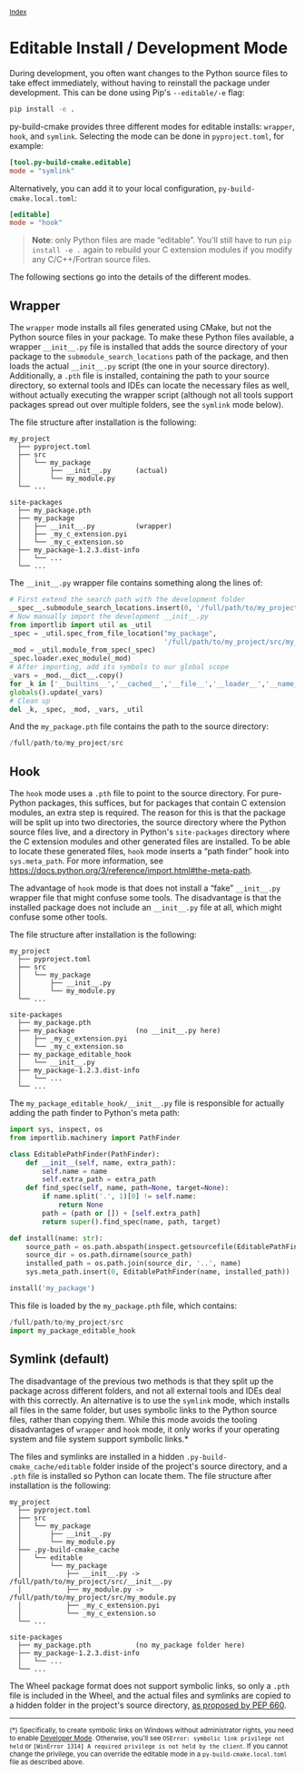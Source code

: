 <small>[Index](index.html)</small>

# Editable Install / Development Mode

During development, you often want changes to the Python source files to
take effect immediately, without having to reinstall the package under
development. This can be done using Pip's `--editable/-e` flag:

```sh
pip install -e .
```

py-build-cmake provides three different modes for editable installs: `wrapper`,
`hook`, and `symlink`. Selecting the mode can be done in `pyproject.toml`, for
example:

```toml
[tool.py-build-cmake.editable]
mode = "symlink"
```
Alternatively, you can add it to your local configuration,
`py-build-cmake.local.toml`:

```toml
[editable]
mode = "hook"
```

> **Note**: only Python files are made “editable”. You'll still have to run
>           `pip install -e .` again to rebuild your C extension modules if you
>           modify any C/C++/Fortran source files.

The following sections go into the details of the different modes.

## Wrapper

The `wrapper` mode installs all files generated using CMake, but not the Python
source files in your package. To make these Python files available, a wrapper
`__init__.py` file is installed that adds the source directory of your package
to the `submodule_search_locations` path of the package, and then loads the
actual `__init__.py` script (the one in your source directory).  
Additionally, a `.pth` file is installed, containing the path to your source
directory, so external tools and IDEs can locate the necessary files as well,
without actually executing the wrapper script (although not all tools support
packages spread out over multiple folders, see the `symlink` mode below).

The file structure after installation is the following:

```text
my_project
  ├── pyproject.toml
  ├── src
  │   └── my_package
  │       ├── __init__.py      (actual)
  │       └── my_module.py
  └── ...
```
```text
site-packages
  ├── my_package.pth
  ├── my_package
  │   ├── __init__.py          (wrapper)
  │   ├── _my_c_extension.pyi
  │   └── _my_c_extension.so
  ├── my_package-1.2.3.dist-info
  │   └── ...
  └── ...
```

The `__init__.py` wrapper file contains something along the lines of:

```py
# First extend the search path with the development folder
__spec__.submodule_search_locations.insert(0, '/full/path/to/my_project/src/my_package')
# Now manually import the development __init__.py
from importlib import util as _util
_spec = _util.spec_from_file_location("my_package",
                                      '/full/path/to/my_project/src/my_package/__init__.py')
_mod = _util.module_from_spec(_spec)
_spec.loader.exec_module(_mod)
# After importing, add its symbols to our global scope
_vars = _mod.__dict__.copy()
for _k in ['__builtins__','__cached__','__file__','__loader__','__name__','__package__','__path__','__spec__']: _vars.pop(_k)
globals().update(_vars)
# Clean up
del _k, _spec, _mod, _vars, _util
```

And the `my_package.pth` file contains the path to the source directory:

```py
/full/path/to/my_project/src
```

## Hook

The `hook` mode uses a `.pth` file to point to the source directory. For
pure-Python packages, this suffices, but for packages that contain C extension
modules, an extra step is required. The reason for this is that the package
will be split up into two directories, the source directory where the Python
source files live, and a directory in Python's `site-packages` directory where
the C extension modules and other generated files are installed. To be able to
locate these generated files, `hook` mode inserts a “path finder” hook into
`sys.meta_path`. For more information, see
https://docs.python.org/3/reference/import.html#the-meta-path.

The advantage of `hook` mode is that does not install a “fake” `__init__.py`
wrapper file that might confuse some tools. The disadvantage is that the
installed package does not include an `__init__.py` file at all, which might
confuse some other tools.

The file structure after installation is the following:

```text
my_project
  ├── pyproject.toml
  ├── src
  │   └── my_package
  │       ├── __init__.py
  │       └── my_module.py
  └── ...
```
```text
site-packages
  ├── my_package.pth
  ├── my_package               (no __init__.py here)
  │   ├── _my_c_extension.pyi
  │   └── _my_c_extension.so
  ├── my_package_editable_hook
  │   └── __init__.py
  ├── my_package-1.2.3.dist-info
  │   └── ...
  └── ...
```

The `my_package_editable_hook/__init__.py` file is responsible for actually
adding the path finder to Python's meta path:

```py
import sys, inspect, os
from importlib.machinery import PathFinder

class EditablePathFinder(PathFinder):
    def __init__(self, name, extra_path):
        self.name = name
        self.extra_path = extra_path
    def find_spec(self, name, path=None, target=None):
        if name.split('.', 1)[0] != self.name:
            return None
        path = (path or []) + [self.extra_path]
        return super().find_spec(name, path, target)

def install(name: str):
    source_path = os.path.abspath(inspect.getsourcefile(EditablePathFinder))
    source_dir = os.path.dirname(source_path)
    installed_path = os.path.join(source_dir, '..', name)
    sys.meta_path.insert(0, EditablePathFinder(name, installed_path))

install('my_package')
```

This file is loaded by the `my_package.pth` file, which contains:

```py
/full/path/to/my_project/src
import my_package_editable_hook
```

## Symlink (default)

The disadvantage of the previous two methods is that they split up the package
across different folders, and not all external tools and IDEs deal with this
correctly. An alternative is to use the `symlink` mode, which installs all files
in the same folder, but uses symbolic links to the Python source files, rather
than copying them. While this mode avoids the tooling disadvantages of `wrapper`
and `hook` mode, it only works if your operating system and file system support
symbolic links.\*

The files and symlinks are installed in a hidden
`.py-build-cmake_cache/editable` folder inside of the project's source directory,
and a `.pth` file is installed so Python can locate them.
The file structure after installation is the following:

```text
my_project
  ├── pyproject.toml
  ├── src
  │   └── my_package
  │       ├── __init__.py
  │       └── my_module.py
  ├── .py-build-cmake_cache
  │   └── editable
  │       └── my_package
  │           ├── __init__.py -> /full/path/to/my_project/src/__init__.py
  │           ├── my_module.py -> /full/path/to/my_project/src/my_module.py
  │           ├── _my_c_extension.pyi
  │           └── _my_c_extension.so
  └── ...
```
```text
site-packages
  ├── my_package.pth           (no my_package folder here)
  ├── my_package-1.2.3.dist-info
  │   └── ...
  └── ...
```

The Wheel package format does not support symbolic links, so only a `.pth` file
is included in the Wheel, and the actual files and symlinks are copied to a
hidden folder in the project's source directory, [as proposed by PEP 660](https://peps.python.org/pep-0660/#what-to-put-in-the-wheel).

---

<small>

(\*) Specifically, to create symbolic links on Windows without administrator
rights, you need to enable [Developer Mode](https://learn.microsoft.com/en-us/windows/apps/get-started/enable-your-device-for-development).
Otherwise, you'll see `OSError: symbolic link privilege not held` or
`[WinError 1314] A required privilege is not held by the client`. If you
cannot change the privilege, you can override the editable mode in a
`py-build-cmake.local.toml` file as described above.

</small>
